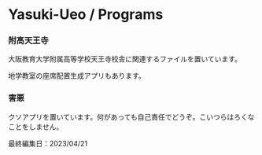 # Yasuki-Ueo / Programs

### 附高天王寺

大阪教育大学附属高等学校天王寺校舎に関連するファイルを置いています。

地学教室の座席配置生成アプリもあります。

### 害悪

クソアプリを置いています。何があっても自己責任でどうぞ。こいつらはろくなことをしません。

最終編集日：2023/04/21
